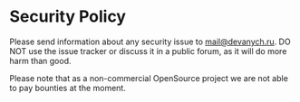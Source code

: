# Security Policy

Please send information about any security issue to [mail@devanych.ru](mailto:mail@devanych.ru). DO NOT use the issue tracker or discuss it in a public forum, as it will do more harm than good.

Please note that as a non-commercial OpenSource project we are not able to pay bounties at the moment.
